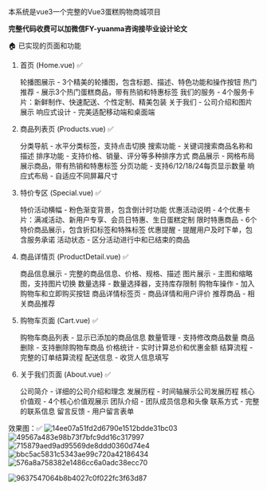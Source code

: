 本系统是vue3一个完整的Vue3蛋糕购物商城项目

**完整代码收费可以加微信FY-yuanma咨询接毕业设计论文**

🏠 已实现的页面和功能
1. 首页 (Home.vue) ✅

    轮播图展示 - 3个精美的轮播图，包含标题、描述、特色功能和操作按钮
    热门推荐 - 展示3个热门蛋糕商品，带有热销和特惠标签
    我们的服务 - 4个服务卡片：新鲜制作、快速配送、个性定制、精美包装
    关于我们 - 公司介绍和图片展示
    响应式设计 - 完美适配移动端和桌面端

2. 商品列表页 (Products.vue) ✅

    分类导航 - 水平分类标签，支持点击切换
    搜索功能 - 关键词搜索商品名称和描述
    排序功能 - 支持价格、销量、评分等多种排序方式
    商品展示 - 网格布局展示商品，带有热销和特惠标签
    分页功能 - 支持6/12/18/24每页显示数量
    响应式布局 - 自适应不同屏幕尺寸

3. 特价专区 (Special.vue) ✅

    特价活动横幅 - 粉色渐变背景，包含倒计时功能
    优惠活动说明 - 4个优惠卡片：满减活动、新用户专享、会员日特惠、生日蛋糕定制
    限时特惠商品 - 6个特价商品展示，包含折扣标签和特殊标签
    优惠提醒 - 提醒用户及时下单，包含服务承诺
    活动状态 - 区分活动进行中和已结束的商品

4. 商品详情页 (ProductDetail.vue) ✅

    商品信息展示 - 完整的商品信息、价格、规格、描述
    图片展示 - 主图和缩略图，支持图片切换
    数量选择 - 数量选择器，支持库存限制
    购物车操作 - 加入购物车和立即购买按钮
    商品详情标签页 - 商品详情和用户评价
    推荐商品 - 相关商品推荐

5. 购物车页面 (Cart.vue) ✅

    购物车商品列表 - 显示已添加的商品信息
    数量管理 - 支持修改商品数量
    商品删除 - 支持删除购物车商品
    价格统计 - 实时计算总价和优惠金额
    结算流程 - 完整的订单结算流程
    配送信息 - 收货人信息填写

6. 关于我们页面 (About.vue) ✅

    公司简介 - 详细的公司介绍和理念
    发展历程 - 时间轴展示公司发展历程
    核心价值观 - 4个核心价值观展示
    团队介绍 - 团队成员信息和头像
    联系方式 - 完整的联系信息
    留言反馈 - 用户留言表单

效果图：✅
![14ee07a51fd2d6790e1512bdde31bc03](https://github.com/user-attachments/assets/278a6073-1f98-42a2-982d-803a93bade95)
![49567a483e98b73f7bfc9dd16c317997](https://github.com/user-attachments/assets/fdb22bfb-1533-4147-b86f-c63daf40fa1c)
![715879aed9ad95569de8ddd0360d74e4](https://github.com/user-attachments/assets/c6af3c1c-408b-46cf-b8e6-86fa4088f0ce)
![bbc5ac5831c5343ae99c720a42186434](https://github.com/user-attachments/assets/f84fe1c7-8994-48e4-a349-e3caf51529f3)
![576a8a758382e1486cc6a0adc38ecc70](https://github.com/user-attachments/assets/0ecb3904-966b-4c80-8eb1-f4dab650cf53)

![9637547064b8b4027c0f022fc3f63d87](https://github.com/user-attachments/assets/04b2be5f-9c13-4ce0-a0df-3d61bfa5ea7f)
